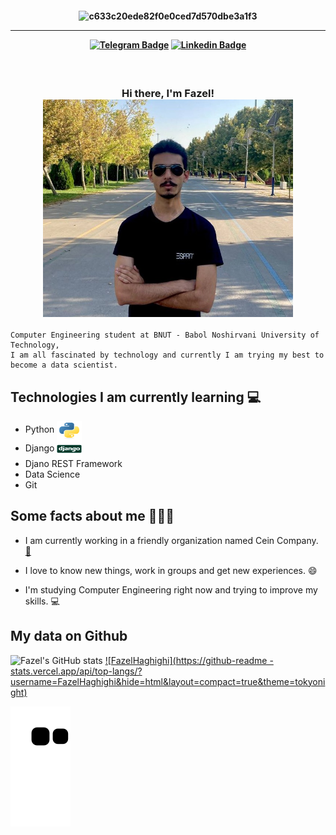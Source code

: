<h4 align="center">
 
![c633c20ede82f0e0ced7d570dbe3a1f3](https://user-images.githubusercontent.com/70382532/138322189-2db8df52-9dcb-40a0-88a8-c365466bd33d.gif)

<hr>

[![Telegram Badge](https://img.shields.io/badge/-Telegram-blue?style=for-the-badge&logo=Telegram&logoColor=white&link=https://github.com/FazelHaghighi)](https://t.me/pingpongplayer)
[![Linkedin Badge](https://img.shields.io/badge/-Linkedin-blue?style=for-the-badge&logo=Linkedin&logoColor=white&link=https://github.com/FazelHaghighi)](https://www.linkedin.com/in/mohammadfazel-abdhaghighi-33912a234)
</h4>

<h3 align="center">  <br>

Hi there, I'm Fazel! 
<br> 
<img src="photo-of-me.jpg" width="400px" />

</h3> 

``` 
Computer Engineering student at BNUT - Babol Noshirvani University of Technology, 
I am all fascinated by technology and currently I am trying my best to become a data scientist. 
``` 
## Technologies I am currently learning 💻 

  - Python <img align="center" alt="Fazel-Python" height="30" width="40" src="https://raw.githubusercontent.com/devicons/devicon/master/icons/python/python-original.svg">
  - Django <img align="center" alt="Fazel-django" height="30" width="40" src="https://raw.githubusercontent.com/devicons/devicon/master/icons/django/django-original.svg">
  - Djano REST Framework 
  - Data Science  
  - Git 

## Some facts about me 👨🏻‍💻 

- I am currently working in a friendly organization named Cein Company. [:link:](https://github.com/Cein-Company) 

- I love to know new things, work in groups and get new experiences. 😄 

- I'm studying Computer Engineering right now and trying to improve my skills. 💻 

## My data on Github 

<!-- <span style="height "> 
![Fazel's GitHub stats](https://github-readme-stats.vercel.app/api?username=FazelHaghighi&show_icons=true&theme=tokyonight) 
< /span> --> 

![Fazel's GitHub stats](https://github-readme-stats.vercel.app/api?username=FazelHaghighi&show_icons=true&theme=tokyonight) 
[![FazelHaghighi](https://github-readme -stats.vercel.app/api/top-langs/?username=FazelHaghighi&hide=html&layout=compact=true&theme=tokyonight)](https://github.com/FazelHaghighi/) 
<!-- ![Top Langs](https ://github-readme-stats.vercel.app/api/top-langs/?username=FazelHaghighi&layout=compact&theme=tokyonight) --> 
![Snake animation](https://github.com/rafaballerini/rafaballerini/blob/output/github-contribution-grid-snake.svg)
